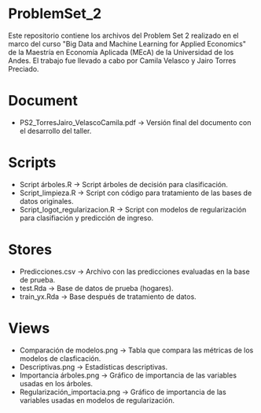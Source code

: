# ProblemSet_2
Este repositorio contiene los archivos del Problem Set 2 realizado en el marco del curso "Big Data 
and Machine Learning for Applied Economics" de la Maestría en Economía Aplicada (MEcA) de la 
Universidad de los Andes. El trabajo fue llevado a cabo por Camila Velasco y Jairo Torres Preciado.

# Document
- PS2_TorresJairo_VelascoCamila.pdf -> Versión final del documento con el desarrollo del taller.

# Scripts
- Script árboles.R -> Script árboles de decisión para clasificación.
- Script_limpieza.R -> Script con código para tratamiento de las bases de datos originales.
- Script_logot_regularizacion.R -> Script con modelos de regularización para clasifiación y predicción de ingreso.

# Stores
- Predicciones.csv -> Archivo con las predicciones evaluadas en la base de prueba.
- test.Rda -> Base de datos de prueba (hogares).
- train_yx.Rda -> Base después de tratamiento de datos.

# Views
- Comparación de modelos.png -> Tabla que compara las métricas de los modelos de clasficación.
- Descriptivas.png -> Estadísticas descriptivas.
- Importancia árboles.png -> Gráfico de importancia de las variables usadas en los árboles.
- Regularización_importacia.png -> Gráfico de importancia de las variables usadas en modelos de regularización.
 
